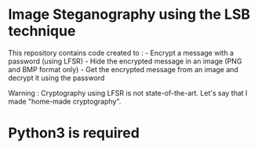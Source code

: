 # Image Steganography using the LSB technique

This repository contains code created to :
	- Encrypt a message with a password (using LFSR)
	- Hide the encrypted message in an image (PNG and BMP format only)
	- Get the encrypted message from an image and decrypt it using the password

Warning : Cryptography using LFSR is not state-of-the-art. Let's say that I made "home-made cryptography".

# Python3 is required
